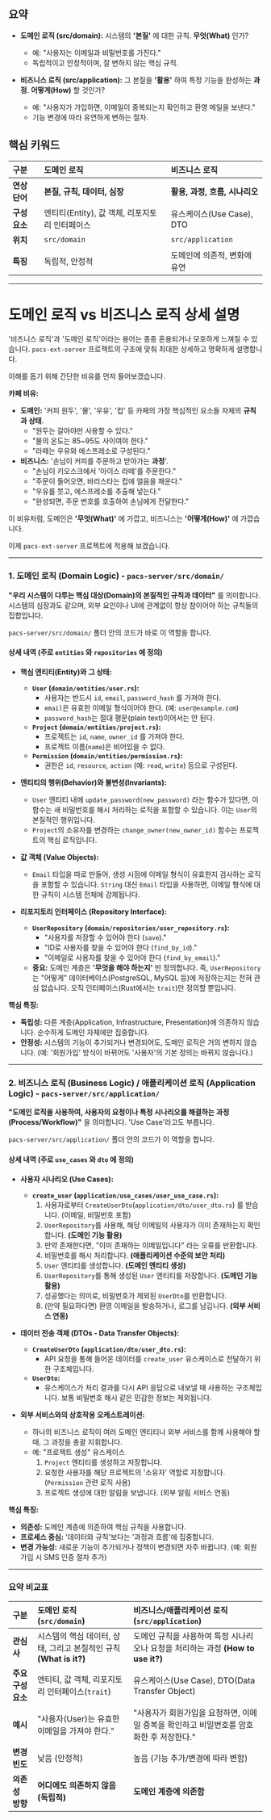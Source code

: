 ## 요약

*   **도메인 로직 (src/domain):** 시스템의 **'본질'** 에 대한 규칙. **무엇(What)** 인가?
    *   예: "사용자는 이메일과 비밀번호를 가진다."
    *   독립적이고 안정적이며, 잘 변하지 않는 핵심 규칙.

*   **비즈니스 로직 (src/application):** 그 본질을 **'활용'** 하여 특정 기능을 완성하는 **과정**. **어떻게(How)** 할 것인가?
    *   예: "사용자가 가입하면, 이메일이 중복되는지 확인하고 환영 메일을 보낸다."
    *   기능 변경에 따라 유연하게 변하는 절차.

## 핵심 키워드

| 구분 | 도메인 로직 | 비즈니스 로직 |
| :--- | :--- | :--- |
| **연상 단어** | **본질, 규칙, 데이터, 심장** | **활용, 과정, 흐름, 시나리오** |
| **구성 요소** | 엔티티(Entity), 값 객체, 리포지토리 인터페이스 | 유스케이스(Use Case), DTO |
| **위치** | `src/domain` | `src/application` |
| **특징** | 독립적, 안정적 | 도메인에 의존적, 변화에 유연 |

---

# 도메인 로직 vs 비즈니스 로직 상세 설명

'비즈니스 로직'과 '도메인 로직'이라는 용어는 종종 혼용되거나 모호하게 느껴질 수 있습니다. `pacs-ext-server` 프로젝트의 구조에 맞춰 최대한 상세하고 명확하게 설명합니다.

이해를 돕기 위해 간단한 비유를 먼저 들어보겠습니다.

**카페 비유:**
*   **도메인:** '커피 원두', '물', '우유', '컵' 등 카페의 가장 핵심적인 요소들 자체의 **규칙과 상태**.
    *   "원두는 갈아야만 사용할 수 있다."
    *   "물의 온도는 85~95도 사이여야 한다."
    *   "라떼는 우유와 에스프레소로 구성된다."
*   **비즈니스:** '손님이 커피를 주문하고 받아가는 **과정**'.
    *   "손님이 키오스크에서 '아이스 라떼'를 주문한다."
    *   "주문이 들어오면, 바리스타는 컵에 얼음을 채운다."
    *   "우유를 붓고, 에스프레소를 추출해 넣는다."
    *   "완성되면, 주문 번호를 호출하여 손님에게 전달한다."

이 비유처럼, 도메인은 **'무엇(What)'** 에 가깝고, 비즈니스는 **'어떻게(How)'** 에 가깝습니다.

이제 `pacs-ext-server` 프로젝트에 적용해 보겠습니다.

---

### 1. 도메인 로직 (Domain Logic) - `pacs-server/src/domain/`

**"우리 시스템이 다루는 핵심 대상(Domain)의 본질적인 규칙과 데이터"** 를 의미합니다. 시스템의 심장과도 같으며, 외부 요인이나 UI에 관계없이 항상 참이어야 하는 규칙들의 집합입니다.

`pacs-server/src/domain/` 폴더 안의 코드가 바로 이 역할을 합니다.

#### 상세 내역 (주로 `entities` 와 `repositories` 에 정의)

*   **핵심 엔티티(Entity)와 그 상태:**
    *   **`User` (`domain/entities/user.rs`):**
        *   사용자는 반드시 `id`, `email`, `password_hash` 를 가져야 한다.
        *   `email`은 유효한 이메일 형식이어야 한다. (예: `user@example.com`)
        *   `password_hash`는 절대 평문(plain text)이어서는 안 된다.
    *   **`Project` (`domain/entities/project.rs`):**
        *   프로젝트는 `id`, `name`, `owner_id` 를 가져야 한다.
        *   프로젝트 이름(`name`)은 비어있을 수 없다.
    *   **`Permission` (`domain/entities/permission.rs`):**
        *   권한은 `id`, `resource`, `action` (예: `read`, `write`) 등으로 구성된다.

*   **엔티티의 행위(Behavior)와 불변성(Invariants):**
    *   `User` 엔티티 내에 `update_password(new_password)` 라는 함수가 있다면, 이 함수는 새 비밀번호를 해시 처리하는 로직을 포함할 수 있습니다. 이는 `User`의 본질적인 행위입니다.
    *   `Project`의 소유자를 변경하는 `change_owner(new_owner_id)` 함수는 프로젝트의 핵심 로직입니다.

*   **값 객체 (Value Objects):**
    *   `Email` 타입을 따로 만들어, 생성 시점에 이메일 형식이 유효한지 검사하는 로직을 포함할 수 있습니다. `String` 대신 `Email` 타입을 사용하면, 이메일 형식에 대한 규칙이 시스템 전체에 강제됩니다.

*   **리포지토리 인터페이스 (Repository Interface):**
    *   **`UserRepository` (`domain/repositories/user_repository.rs`):**
        *   "사용자를 저장할 수 있어야 한다 (`save`)."
        *   "ID로 사용자를 찾을 수 있어야 한다 (`find_by_id`)."
        *   "이메일로 사용자를 찾을 수 있어야 한다 (`find_by_email`)."
    *   **중요:** 도메인 계층은 **'무엇을 해야 하는지'** 만 정의합니다. 즉, `UserRepository`는 "어떻게" 데이터베이스(PostgreSQL, MySQL 등)에 저장하는지는 전혀 관심 없습니다. 오직 인터페이스(Rust에서는 `trait`)만 정의할 뿐입니다.

**핵심 특징:**
*   **독립성:** 다른 계층(Application, Infrastructure, Presentation)에 의존하지 않습니다. 순수하게 도메인 자체에만 집중합니다.
*   **안정성:** 시스템의 기능이 추가되거나 변경되어도, 도메인 로직은 거의 변하지 않습니다. (예: '회원가입' 방식이 바뀌어도 '사용자'의 기본 정의는 바뀌지 않습니다.)

---

### 2. 비즈니스 로직 (Business Logic) / 애플리케이션 로직 (Application Logic) - `pacs-server/src/application/`

**"도메인 로직을 사용하여, 사용자의 요청이나 특정 시나리오를 해결하는 과정(Process/Workflow)"** 을 의미합니다. 'Use Case'라고도 부릅니다.

`pacs-server/src/application/` 폴더 안의 코드가 이 역할을 합니다.

#### 상세 내역 (주로 `use_cases` 와 `dto` 에 정의)

*   **사용자 시나리오 (Use Cases):**
    *   **`create_user` (`application/use_cases/user_use_case.rs`):**
        1.  사용자로부터 `CreateUserDto`(`application/dto/user_dto.rs`) 를 받습니다. (이메일, 비밀번호 포함)
        2.  `UserRepository`를 사용해, 해당 이메일의 사용자가 이미 존재하는지 확인합니다. **(도메인 기능 활용)**
        3.  만약 존재한다면, "이미 존재하는 이메일입니다" 라는 오류를 반환합니다.
        4.  비밀번호를 해시 처리합니다. **(애플리케이션 수준의 보안 처리)**
        5.  `User` 엔티티를 생성합니다. **(도메인 엔티티 생성)**
        6.  `UserRepository`를 통해 생성된 `User` 엔티티를 저장합니다. **(도메인 기능 활용)**
        7.  성공했다는 의미로, 비밀번호가 제외된 `UserDto`를 반환합니다.
        8.  (만약 필요하다면) 환영 이메일을 발송하거나, 로그를 남깁니다. **(외부 서비스 연동)**

*   **데이터 전송 객체 (DTOs - Data Transfer Objects):**
    *   **`CreateUserDto` (`application/dto/user_dto.rs`):**
        *   API 요청을 통해 들어온 데이터를 `create_user` 유스케이스로 전달하기 위한 구조체입니다.
    *   **`UserDto`:**
        *   유스케이스가 처리 결과를 다시 API 응답으로 내보낼 때 사용하는 구조체입니다. 보통 비밀번호 해시 같은 민감한 정보는 제외됩니다.

*   **외부 서비스와의 상호작용 오케스트레이션:**
    *   하나의 비즈니스 로직이 여러 도메인 엔티티나 외부 서비스를 함께 사용해야 할 때, 그 과정을 총괄 지휘합니다.
    *   예: "프로젝트 생성" 유스케이스
        1.  `Project` 엔티티를 생성하고 저장합니다.
        2.  요청한 사용자를 해당 프로젝트의 '소유자' 역할로 지정합니다. (`Permission` 관련 로직 사용)
        3.  프로젝트 생성에 대한 알림을 보냅니다. (외부 알림 서비스 연동)

**핵심 특징:**
*   **의존성:** 도메인 계층에 의존하여 핵심 규칙을 사용합니다.
*   **프로세스 중심:** '데이터와 규칙'보다는 '과정과 흐름'에 집중합니다.
*   **변경 가능성:** 새로운 기능이 추가되거나 정책이 변경되면 자주 바뀝니다. (예: 회원가입 시 SMS 인증 절차 추가)

---

### 요약 비교표

| 구분 | **도메인 로직 (`src/domain`)** | **비즈니스/애플리케이션 로직 (`src/application`)** |
| :--- | :--- | :--- |
| **관심사** | 시스템의 핵심 데이터, 상태, 그리고 본질적인 규칙 **(What is it?)** | 도메인 규칙을 사용하여 특정 시나리오나 요청을 처리하는 과정 **(How to use it?)** |
| **주요 구성요소** | 엔티티, 값 객체, 리포지토리 인터페이스(`trait`) | 유스케이스(Use Case), DTO(Data Transfer Object) |
| **예시** | "사용자(User)는 유효한 이메일을 가져야 한다." | "사용자가 회원가입을 요청하면, 이메일 중복을 확인하고 비밀번호를 암호화한 후 저장한다." |
| **변경 빈도** | 낮음 (안정적) | 높음 (기능 추가/변경에 따라 변함) |
| **의존성 방향** | **어디에도 의존하지 않음 (독립적)** | **도메인 계층에 의존함** |
